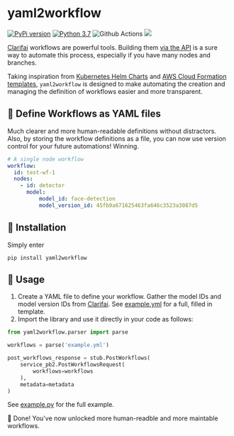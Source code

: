 # yaml2workflow

[![PyPi version](https://img.shields.io/pypi/v/yaml2workflow.svg)](https://pypi.python.org/pypi/yaml2workflow/) [![Python 3.7](https://img.shields.io/badge/python-3.7+-blue.svg)](https://www.python.org/downloads/release/python-370/) ![Github Actions](https://github.com/isaac-chung/yaml2workflow/actions/workflows/run_tests.yml/badge.svg) [![](https://img.shields.io/github/license/isaac-chung/yaml2workflow.svg)](https://github.com/isaac-chung/yaml2workflow/blob/master/LICENSE) 

[Clarifai](https://www.clarifai.com/) workflows are powerful tools. Building them [via the API](https://docs.clarifai.com/api-guide/workflows/input_nodes) is a sure way to automate this process, especially if you have many nodes and branches.

Taking inspiration from [Kubernetes Helm Charts](https://helm.sh/docs/topics/charts/) and [AWS Cloud Formation templates](https://docs.aws.amazon.com/AWSCloudFormation/latest/UserGuide/template-formats.html), `yaml2workflow` is designed to make automating the creation and managing the definition of workflows easier and more transparent.

## 🙌 Define Workflows as YAML files
Much clearer and more human-readable definitions without distractors. Also, by storing the workflow definitions as a file, you can now use version control for your future automations! Winning.  
```yaml
# A single node workflow
workflow:
  id: test-wf-1
  nodes:
    - id: detector
      model:
          model_id: face-detection
          model_version_id: 45fb9a671625463fa646c3523a3087d5
```

## 🚀 Installation
Simply enter
```
pip install yaml2workflow
```

## 💪 Usage
1. Create a YAML file to define your workflow. Gather the model IDs and model version IDs from [Clarifai](https://clarifai.com/explore). See [example.yml](examples/example.yml) for a full, filled in template.
2. Import the library and use it directly in your code as follows:
```python
from yaml2workflow.parser import parse

workflows = parse('example.yml')

post_workflows_response = stub.PostWorkflows(
    service_pb2.PostWorkflowsRequest(
        workflows=workflows
    ),
    metadata=metadata
)
```
See [example.py](examples/example.py) for the full example.

🎉 Done! You've now unlocked more human-readble and more maintable workflows. 